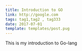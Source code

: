 ```yaml
---
title: Introduction to GO
link: http://google.com
tags: tag1,tag2 , tag333
date: 2017-07-01
template: templates/post.pug
---
```


This is my introduction to Go-lang